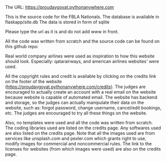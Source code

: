 The URL: https://proudaygoyat.pythonanywhere.com

This is the source code for the FBLA Nationals.
The database is available in flaskapp/site.db
The data is stored in form of sqlite

Please type the url as it is and do not add www in front.

All the code was written from scratch and the source code can be found 
on this github repo: 

Real world company airlines were used as inspiration to how this website should look.
Especially: qatarairways, and american airlines websites' were used. 

All the copyright rules and credit is available by clicking on the credits link on the footer
of the website (https://proudaygoyat.pythonanywhere.com/credits). The judges are encouraged 
to actually create an account with a real email on the website because website is capable of 
automated email.  The website has backend and storage, so the judges can actually manipulate 
their data on the website, such as: forgot password, change username, cancel/edit bookings, 
etc. The judges are encouraged to try all these things on the website. 

Also, no templates were used and all the code was written from scratch. The coding libraries
used are listed on the credits page. Any softwares used are also listed on the credits page.
Note that all the images used are from services like unsplash.com and pexler.com which 
grants right to use, modify images for commercial and noncommercial rules. The link to the
licenses for websites (from which images were used) are also on the credits page. 